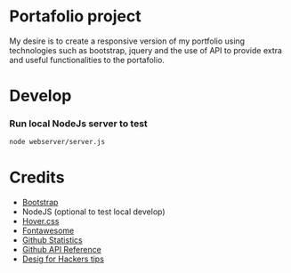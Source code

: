 # Portafolio project

My desire is to create a responsive version of my portfolio using technologies such as bootstrap, jquery and the use of API to provide extra and useful functionalities to the portafolio.

# Develop

### Run local NodeJs server to test

```sh
node webserver/server.js
```

# Credits

- [Bootstrap](https://getbootstrap.com/docs/4.6/getting-started/introduction/) 
- NodeJS (optional to test local develop)
- [Hover.css](https://ianlunn.github.io/Hover/)
- [Fontawesome](https://fontawesome.com/search?q=books&o=r&m=free)
- [Github Statistics](https://github.com/anuraghazra/github-readme-stats)
- [Github API Reference](https://docs.github.com/en/rest/users?apiVersion=2022-11-28)
- [Desig for Hackers tips](https://designforhackers.com/blog/justify-text-html-css)